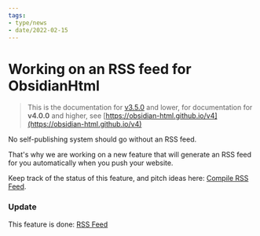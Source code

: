 ```yaml
---
tags:
- type/news
- date/2022-02-15
---
```

# Working on an RSS feed for ObsidianHtml   
   
> This is the documentation for [v3.5.0](../Changelog/v3.5.0.md) and lower, for documentation for **v4.0.0** and higher, see [https://obsidian-html.github.io/v4](https://obsidian-html.github.io/v4)   
   
No self-publishing system should go without an RSS feed.   
   
That's why we are working on a new feature that will generate an RSS feed for you automatically when you push your website.   
   
Keep track of the status of this feature, and pitch ideas here: [Compile RSS Feed](https://github.com/obsidian-html/obsidian-html/issues/21).   
   
### Update   
This feature is done: [RSS Feed](../Configurations/Features/RSS%20Feed.md)
